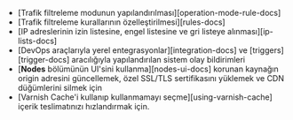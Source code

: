 * [Trafik filtreleme modunun yapılandırılması][operation-mode-rule-docs]
* [Trafik filtreleme kurallarının özelleştirilmesi][rules-docs]
* [IP adreslerinin izin listesine, engel listesine ve gri listeye alınması][ip-lists-docs]
* [DevOps araçlarıyla yerel entegrasyonlar][integration-docs] ve [triggers][trigger-docs] aracılığıyla yapılandırılan sistem olay bildirimleri
* [**Nodes** bölümünün UI'sini kullanma][nodes-ui-docs] korunan kaynağın origin adresini güncellemek, özel SSL/TLS sertifikasını yüklemek ve CDN düğümlerini silmek için
* [Varnish Cache'i kullanıp kullanmamayı seçme][using-varnish-cache] içerik teslimatınızı hızlandırmak için.